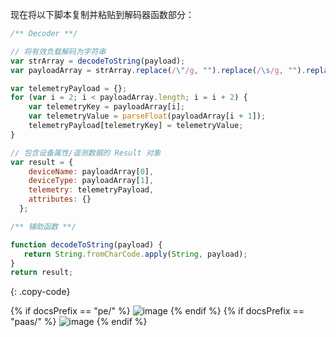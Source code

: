 现在将以下脚本复制并粘贴到解码器函数部分：

```javascript
/** Decoder **/

// 将有效负载解码为字符串
var strArray = decodeToString(payload);
var payloadArray = strArray.replace(/\"/g, "").replace(/\s/g, "").replace(/\\n/g, "").split(',');

var telemetryPayload = {};
for (var i = 2; i < payloadArray.length; i = i + 2) {
    var telemetryKey = payloadArray[i];
    var telemetryValue = parseFloat(payloadArray[i + 1]);
    telemetryPayload[telemetryKey] = telemetryValue;
}

// 包含设备属性/遥测数据的 Result 对象
var result = {
    deviceName: payloadArray[0],
    deviceType: payloadArray[1],
    telemetry: telemetryPayload,
    attributes: {}
  };

/** 辅助函数 **/

function decodeToString(payload) {
   return String.fromCharCode.apply(String, payload);
}
return result;

``` 
{: .copy-code}

{% if docsPrefix == "pe/" %}
![image](/images/user-guide/integrations/coap/coap-uplink-converter-text-java-pe.png)
{% endif %}
{% if docsPrefix == "paas/" %}
![image](/images/user-guide/integrations/coap/coap-uplink-converter-text-java-paas.png)
{% endif %}